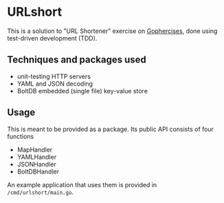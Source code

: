 # URLshort
This is a solution to "URL Shortener" exercise on [Gophercises](https://courses.calhoun.io/courses/cor_gophercises),
done using test-driven development (TDD).

## Techniques and packages used
- unit-testing HTTP servers
- YAML and JSON decoding
- BoltDB embedded (single file) key-value store 

## Usage
This is meant to be provided as a package. Its public API consists of four functions

- MapHandler
- YAMLHandler
- JSONHandler
- BoltDBHandler

An example application that uses them is provided in `/cmd/urlshort/main.go`.
